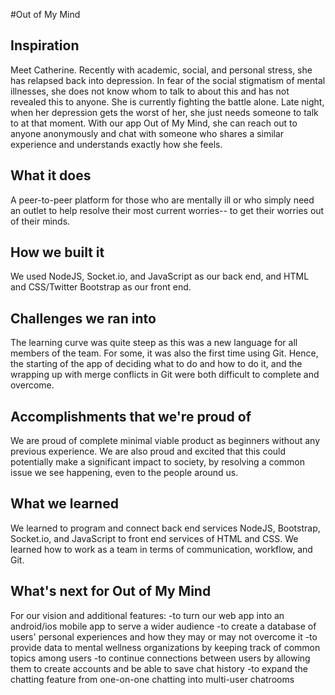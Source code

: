 #Out of My Mind 

## Inspiration
Meet Catherine. Recently with academic, social, and personal stress, she has relapsed back into depression. In fear of the social stigmatism of mental illnesses, she does not know whom to talk to about this and has not revealed this to anyone. She is currently fighting the battle alone.
Late night, when her depression gets the worst of her, she just needs someone to talk to at that moment. 
With our app Out of My Mind, she can reach out to anyone anonymously and chat with someone who shares a similar experience and understands exactly how she feels.


## What it does
A peer-to-peer platform for those who are mentally ill or who simply need an outlet to help resolve their most current worries-- to get their worries out of their minds.

## How we built it
We used NodeJS, Socket.io, and JavaScript as our back end, and HTML and CSS/Twitter Bootstrap as our front end.

## Challenges we ran into
The learning curve was quite steep as this was a new language for all members of the team. For some, it was also the first time using Git. Hence, the starting of the app of deciding what to do and how to do it, and the wrapping up with merge conflicts in Git were both difficult to complete and overcome.

## Accomplishments that we're proud of
We are proud of complete minimal viable product as beginners without any previous experience. We are also proud and excited that this could potentially make a significant impact to society, by resolving a common issue we see happening, even to the people around us.

## What we learned
We learned to program and connect back end services NodeJS, Bootstrap, Socket.io, and JavaScript to front end services of HTML and CSS. We learned how to work as a team in terms of communication, workflow, and Git.


## What's next for Out of My Mind
For our vision and additional features: 
    -to turn our web app into an android/ios mobile app to serve a wider audience
    -to create a database of users' personal experiences and how they may or may not overcome it
    -to provide data to mental wellness organizations by keeping track of common topics among users 
    -to continue connections between users by allowing them to create accounts and be able to save chat history
    -to expand the chatting feature from one-on-one chatting into multi-user chatrooms

